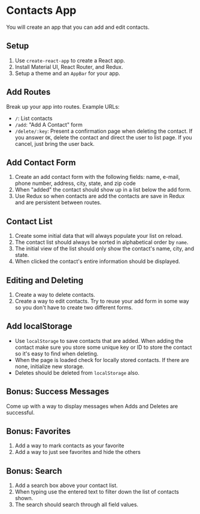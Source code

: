 # Contacts App

You will create an app that you can add and edit contacts.

## Setup

1. Use `create-react-app` to create a React app.
2. Install Material UI, React Router, and Redux.
3. Setup a theme and an `AppBar` for your app.

## Add Routes

Break up your app into routes. Example URLs:

- `/`: List contacts
- `/add`: "Add A Contact" form
- `/delete/:key`: Present a confirmation page when deleting the contact. If you answer `OK`, delete the contact and direct the user to list page. If you cancel, just bring the user back.

## Add Contact Form

1. Create an add contact form with the following fields: name, e-mail, phone number, address, city, state, and zip code
2. When "added" the contact should show up in a list below the add form.
3. Use Redux so when contacts are add the contacts are save in Redux and are persistent between routes.

## Contact List

1. Create some initial data that will always populate your list on reload.
2. The contact list should always be sorted in alphabetical order by `name`.
3. The initial view of the list should only show the contact's name, city, and state.
4. When clicked the contact's entire information should be displayed.

## Editing and Deleting

1. Create a way to delete contacts.
2. Create a way to edit contacts. Try to reuse your add form in some way so you don't have to create two different forms.

## Add localStorage

- Use `localStorage` to save contacts that are added. When adding the contact make sure you store some unique key or ID to store the contact so it's easy to find when deleting.
- When the page is loaded check for locally stored contacts. If there are none, initialize new storage.
- Deletes should be deleted from `localStorage` also.

## Bonus: Success Messages

Come up with a way to display messages when Adds and Deletes are successful.

## Bonus: Favorites

1. Add a way to mark contacts as your favorite
2. Add a way to just see favorites and hide the others

## Bonus: Search

1. Add a search box above your contact list.
2. When typing use the entered text to filter down the list of contacts shown.
3. The search should search through all field values.
